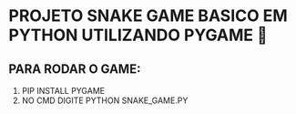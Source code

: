 # PROJETO SNAKE GAME BASICO EM PYTHON UTILIZANDO PYGAME 🐍

## PARA RODAR O GAME:

1. PIP INSTALL PYGAME
2. NO CMD DIGITE PYTHON SNAKE_GAME.PY